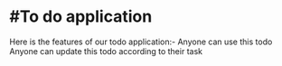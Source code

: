 # #To do application
Here is the features of our todo application:-
Anyone can use this todo
Anyone can update this todo according to their task
